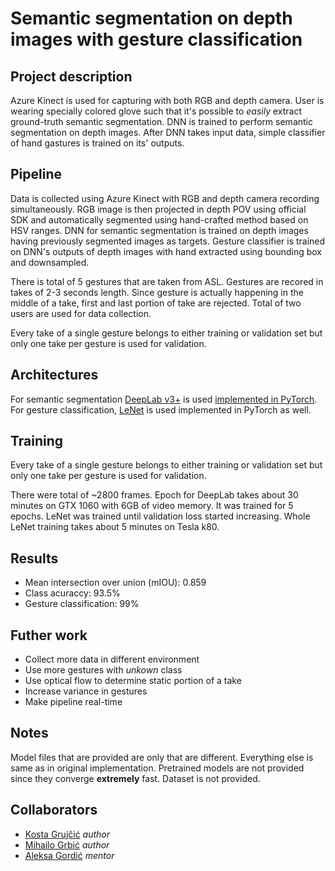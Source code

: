 # Semantic segmentation on depth images with gesture classification

## Project description
Azure Kinect is used for capturing with both RGB and depth camera. User is wearing specially colored glove such that it's possible to _easily_ extract ground-truth semantic segmentation. DNN is trained to perform semantic segmentation on depth images. After DNN takes input data, simple classifier of hand gastures is trained on its' outputs.

## Pipeline
Data is collected using Azure Kinect with RGB and depth camera recording simultaneously. RGB image is then projected in depth POV using official SDK and automatically segmented using hand-crafted method based on HSV ranges. DNN for semantic segmentation is trained on depth images having previously segmented images as targets. Gesture classifier is trained on DNN's outputs of depth images with hand extracted using bounding box and downsampled.

There is total of 5 gestures that are taken from ASL. Gestures are recored in takes of 2-3 seconds length. Since gesture is actually happening in the middle of a take, first and last portion of take are rejected. Total of two users are used for data collection.

Every take of a single gesture belongs to either training or validation set but only one take per gesture is used for validation.

## Architectures
For semantic segmentation [DeepLab v3+](https://arxiv.org/abs/1706.05587) is used [implemented in PyTorch](https://github.com/jfzhang95/pytorch-deeplab-xception). For gesture classification, [LeNet](http://yann.lecun.com/exdb/lenet/) is used implemented in PyTorch as well.

## Training
Every take of a single gesture belongs to either training or validation set but only one take per gesture is used for validation.

There were total of ~2800 frames. Epoch for DeepLab takes about 30 minutes on GTX 1060 with 6GB of video memory. It was trained for 5 epochs. LeNet was trained until validation loss started increasing. Whole LeNet training takes about 5 minutes on Tesla k80.

## Results
* Mean intersection over union (mIOU): 0.859
* Class acuraccy: 93.5%
* Gesture classification: 99%

## Futher work
* Collect more data in different environment
* Use more gestures with _unkown_ class
* Use optical flow to determine static portion of a take
* Increase variance in gestures
* Make pipeline real-time

## Notes
Model files that are provided are only that are different. Everything else is same as in original implementation. Pretrained models are not provided since they converge **extremely** fast. Dataset is not provided.

## Collaborators
* [Kosta Grujčić](https://github.com/4eyes4u/) _author_
* [Mihailo Grbić](https://github.com/MihailoGrbic) _author_
* [Aleksa Gordić](https://github.com/gordicaleksa) _mentor_

